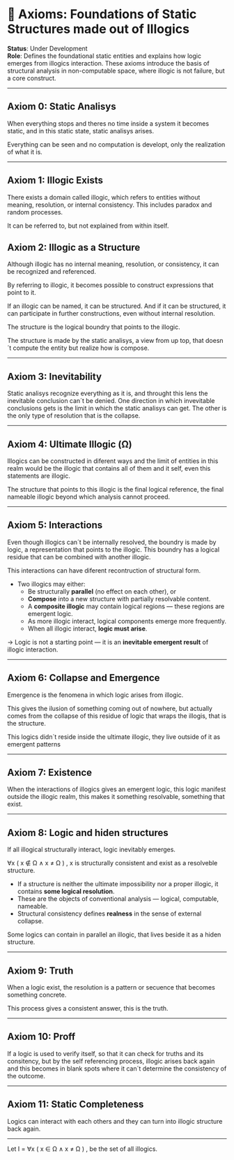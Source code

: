 # 🧩 Axioms: Foundations of Static Structures made out of Illogics

**Status**: Under Development  
**Role**: Defines the foundational static entities and explains how logic emerges from illogics interaction. These axioms introduce the basis of structural analysis in non-computable space, where illogic is not failure, but a core construct.

---

## Axiom 0: Static Analisys

When everything stops and theres no time inside a system it becomes static, and in this static state, static analisys arises.

Everything can be seen and no computation is developt, only the realization of what it is.

---

## Axiom 1: Illogic Exists

There exists a domain called illogic, which refers to entities without meaning, resolution, or internal consistency.
This includes paradox and random processes.

It can be referred to, but not explained from within itself.

## Axiom 2: Illogic as a Structure

Although illogic has no internal meaning, resolution, or consistency, it can be recognized and referenced.

By referring to illogic, it becomes possible to construct expressions that point to it. 

If an illogic can be named, it can be structured. And if it can be structured, it can participate in further constructions, even without internal resolution.

The structure is the logical boundry that points to the illogic.

The structure is made by the static analisys, a view from up top, that doesn´t compute the entity but realize how is compose.

---

## Axiom 3: Inevitability

Static analisys recognize everything as it is, and throught this lens the inevitable conclusion can´t be denied.
One direction in which invevitable conclusions gets is the limit in which the static analisys can get. The other is the only type of resolution that is the collapse.

---

## Axiom 4: Ultimate Illogic (Ω)

Illogics can be constructed in diferent ways and the limit of entities in this realm would be the illogic that contains all of them and it self, even this statements are illogic.

The structure that points to this illogic is the final logical reference, the final nameable illogic beyond which analysis cannot proceed.

---

## Axiom 5: Interactions

Even though illogics can´t be internally resolved, the boundry is made by logic, a representation that points to the illogic. This boundry has a logical residue that can be combined with another illogic.

This interactions can have diferent recontruction of structural form.

- Two illogics may either:
  - Be structurally **parallel** (no effect on each other), or
  - **Compose** into a new structure with partially resolvable content.
  - A **composite illogic** may contain logical regions — these regions are emergent logic.
  - As more illogic interact, logical components emerge more frequently.
  - When all illogic interact, **logic must arise**.

→ Logic is not a starting point — it is an **inevitable emergent result** of illogic interaction.

---

## Axiom 6: Collapse and Emergence 

Emergence is the fenomena in which logic arises from illogic.

This gives the ilusion of something coming out of nowhere, but actually comes from the collapse of this residue of logic that wraps the illogis, that is the structure.

This logics didn´t reside inside the ultimate illogic, they live outside of it as emergent patterns

---

## Axiom 7: Existence

When the interactions of illogics gives an emergent logic, this logic manifest outside the illogic realm, this makes it something resolvable, something that exist.

---

## Axiom 8: Logic and hiden structures

If all illogical structurally interact, logic inevitably emerges.

∀x ( x ∉ Ω ∧ x ≠ Ω ) , x is structurally consistent and exist as a resolveble structure.

- If a structure is neither the ultimate impossibility nor a proper illogic, it contains **some logical resolution**.
- These are the objects of conventional analysis — logical, computable, nameable.
- Structural consistency defines **realness** in the sense of external collapse.

Some logics can contain in parallel an illogic, that lives beside it as a hiden structure.

---

## Axiom 9: Truth

When a logic exist, the resolution is a pattern or secuence that becomes something concrete.

This process gives a consistent answer, this is the truth.

---

## Axiom 10: Proff

If a logic is used to verify itself, so that it can check for truths and its consitency, but by the self referencing process, illogic arises back again and this becomes in blank spots where it can´t determine the consistency of the outcome.

---

## Axiom 11: Static Completeness

Logics can interact with each others and they can turn into illogic structure back again.

---

Let I = ∀x ( x ∈ Ω ∧ x ≠ Ω ) , be the set of all illogics.